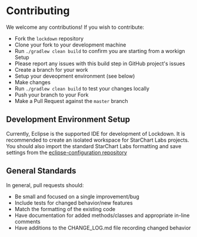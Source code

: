 # Contributing

We welcome any contributions! If you wish to contribute:

- Fork the `lockdown` repository
- Clone your fork to your development machine
- Run `./gradlew clean build` to confirm you are starting from a workign Setup
 - Please report any issues with this build step in GitHub project's issues
- Create a branch for your work
- Setup your deveopment environment (see below)
- Make changes
- Run `./gradlew clean build` to test your changes locally
- Push your branch to your Fork
- Make a Pull Request against the `master` branch

## Development Environment Setup

Currently, Eclipse is the supported IDE for development of Lockdown. It is recommended to create an isolated workspace for StarChart Labs projects. You should also import the standard StarChart Labs formatting and save settings from the [eclipse-configuration repository](https://github.com/StarChart-Labs/eclipse-configuration)

## General Standards

In general, pull requests should:
- Be small and focused on a single improvement/bug
- Include tests for changed behavior/new features
- Match the formatting of the existing code
- Have documentation for added methods/classes and appropriate in-line comments
- Have additions to the CHANGE_LOG.md file recording changed behavior
